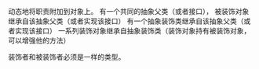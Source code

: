 动态地将职责附加到对象上。
有一个共同的抽象父类（或者接口），
被装饰对象继承自该抽象父类（或者实现该接口）
有一个抽象装饰类继承自该抽象父类（或者实现该接口）
一系列装饰对象继承自抽象装饰类（装饰对象持有被装饰对象，可以增强他的方法）


装饰者和被装饰者必须是一样的类型。